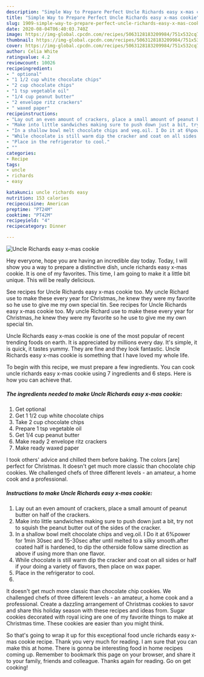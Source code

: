 ```yaml
---
description: "Simple Way to Prepare Perfect Uncle Richards easy x-mas cookie"
title: "Simple Way to Prepare Perfect Uncle Richards easy x-mas cookie"
slug: 1909-simple-way-to-prepare-perfect-uncle-richards-easy-x-mas-cookie
date: 2020-08-04T06:40:03.740Z
image: https://img-global.cpcdn.com/recipes/5063128183209984/751x532cq70/uncle-richards-easy-x-mas-cookie-recipe-main-photo.jpg
thumbnail: https://img-global.cpcdn.com/recipes/5063128183209984/751x532cq70/uncle-richards-easy-x-mas-cookie-recipe-main-photo.jpg
cover: https://img-global.cpcdn.com/recipes/5063128183209984/751x532cq70/uncle-richards-easy-x-mas-cookie-recipe-main-photo.jpg
author: Celia White
ratingvalue: 4.2
reviewcount: 10026
recipeingredient:
- " optional"
- "1 1/2 cup white chocolate chips"
- "2 cup chocolate chips"
- "1 tsp vegetable oil"
- "1/4 cup peanut butter"
- "2 envelope ritz crackers"
- " waxed paper"
recipeinstructions:
- "Lay out an even amount of crackers, place a small amount of peanut butter on half of the crackers."
- "Make into little sandwiches making sure to push down just a bit, try not to squish the peanut butter out of the sides of the cracker."
- "In a shallow bowl melt chocolate chips and veg.oil. I Do it at 6%power for 1min 30sec and 15-30sec after until melted to a silky smooth.after coated half is hardened, to dip the otherside follow same direction as above if using more than one flavor."
- "While chocolate is still warm dip the cracker and coat on all sides or half if your doing a variety of flavors, then place on wax paper."
- "Place in the refrigerator to cool."
- ""
categories:
- Recipe
tags:
- uncle
- richards
- easy

katakunci: uncle richards easy 
nutrition: 153 calories
recipecuisine: American
preptime: "PT24M"
cooktime: "PT42M"
recipeyield: "4"
recipecategory: Dinner

---
```



![Uncle Richards easy x-mas cookie](https://img-global.cpcdn.com/recipes/5063128183209984/751x532cq70/uncle-richards-easy-x-mas-cookie-recipe-main-photo.jpg)

Hey everyone, hope you are having an incredible day today. Today, I will show you a way to prepare a distinctive dish, uncle richards easy x-mas cookie. It is one of my favorites. This time, I am going to make it a little bit unique. This will be really delicious.

See recipes for Uncle Richards easy x-mas cookie too. My uncle Richard use to make these every year for Christmas,.he knew they were my favorite so he use to give me my own special tin. See recipes for Uncle Richards easy x-mas cookie too. My uncle Richard use to make these every year for Christmas,.he knew they were my favorite so he use to give me my own special tin.

Uncle Richards easy x-mas cookie is one of the most popular of recent trending foods on earth. It is appreciated by millions every day. It's simple, it is quick, it tastes yummy. They are fine and they look fantastic. Uncle Richards easy x-mas cookie is something that I have loved my whole life.


To begin with this recipe, we must prepare a few ingredients. You can cook uncle richards easy x-mas cookie using 7 ingredients and 6 steps. Here is how you can achieve that.

<!--inarticleads1-->

##### The ingredients needed to make Uncle Richards easy x-mas cookie:

1. Get  optional
1. Get 1 1/2 cup white chocolate chips
1. Take 2 cup chocolate chips
1. Prepare 1 tsp vegetable oil
1. Get 1/4 cup peanut butter
1. Make ready 2 envelope ritz crackers
1. Make ready  waxed paper


I took others&#39; advice and chilled them before baking. The colors [are] perfect for Christmas. It doesn&#39;t get much more classic than chocolate chip cookies. We challenged chefs of three different levels - an amateur, a home cook and a professional. 

<!--inarticleads2-->

##### Instructions to make Uncle Richards easy x-mas cookie:

1. Lay out an even amount of crackers, place a small amount of peanut butter on half of the crackers.
1. Make into little sandwiches making sure to push down just a bit, try not to squish the peanut butter out of the sides of the cracker.
1. In a shallow bowl melt chocolate chips and veg.oil. I Do it at 6%power for 1min 30sec and 15-30sec after until melted to a silky smooth.after coated half is hardened, to dip the otherside follow same direction as above if using more than one flavor.
1. While chocolate is still warm dip the cracker and coat on all sides or half if your doing a variety of flavors, then place on wax paper.
1. Place in the refrigerator to cool.
1. 


It doesn&#39;t get much more classic than chocolate chip cookies. We challenged chefs of three different levels - an amateur, a home cook and a professional. Create a dazzling arrangement of Christmas cookies to savor and share this holiday season with these recipes and ideas from. Sugar cookies decorated with royal icing are one of my favorite things to make at Christmas time. These cookies are easier than you might think. 

So that's going to wrap it up for this exceptional food uncle richards easy x-mas cookie recipe. Thank you very much for reading. I am sure that you can make this at home. There is gonna be interesting food in home recipes coming up. Remember to bookmark this page on your browser, and share it to your family, friends and colleague. Thanks again for reading. Go on get cooking!
